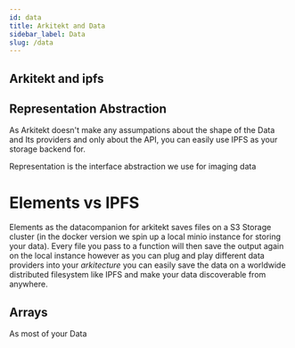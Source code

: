 ```yaml
---
id: data    
title: Arkitekt and Data
sidebar_label: Data
slug: /data
---
```




## Arkitekt and ipfs




## Representation Abstraction

As Arkitekt doesn't make any assumpations about the shape of the Data and Its providers and only about the API,
you can easily use IPFS as your storage backend for.

Representation is the interface abstraction we use for imaging data


# Elements vs IPFS

Elements as the datacompanion for arkitekt saves files on a S3 Storage cluster (in the docker version we spin up a local
minio instance for storing your data). Every file you pass to a function will then save the output again on the local instance
however as you can plug and play different data providers into your *arkitecture* you can easily save the data on a worldwide distributed
filesystem like IPFS and make your data discoverable from anywhere.

## Arrays

As most of your Data 